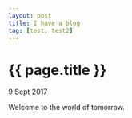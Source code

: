```yaml
---
layout: post
title: I have a blog
tag: [test, test2]
---
```


{{ page.title }}
================

<p class="meta">9 Sept 2017</p>

Welcome to the world of tomorrow.
